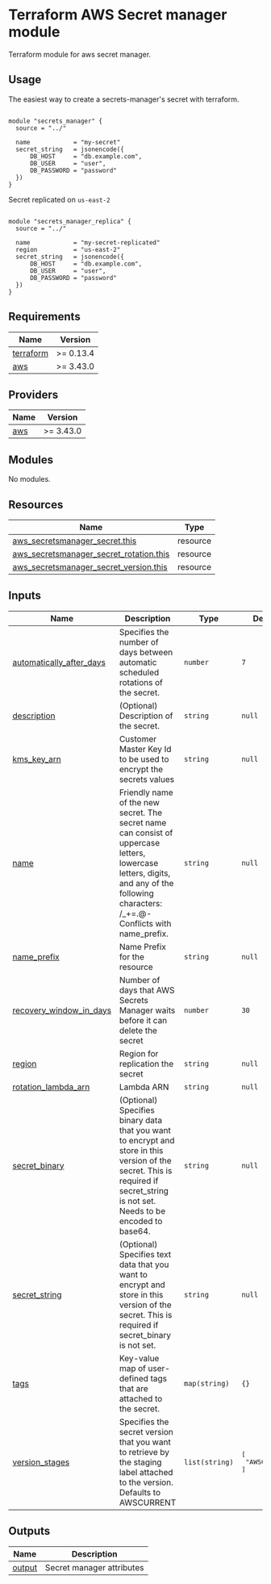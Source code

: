 # Terraform AWS Secret manager module

Terraform module for aws secret manager.

## Usage

The easiest way to create a secrets-manager's secret with terraform.

```hcl

module "secrets_manager" {
  source = "../"
  
  name            = "my-secret"
  secret_string   = jsonencode({
      DB_HOST     = "db.example.com",
      DB_USER     = "user",
      DB_PASSWORD = "password"
  })
}

```

Secret replicated on `us-east-2`

```hcl

module "secrets_manager_replica" {
  source = "../"
  
  name            = "my-secret-replicated"
  region          = "us-east-2"
  secret_string   = jsonencode({
      DB_HOST     = "db.example.com",
      DB_USER     = "user",
      DB_PASSWORD = "password"
  })
}
```


## Requirements

| Name | Version |
|------|---------|
| <a name="requirement_terraform"></a> [terraform](#requirement\_terraform) | >= 0.13.4 |
| <a name="requirement_aws"></a> [aws](#requirement\_aws) | >= 3.43.0 |

## Providers

| Name | Version |
|------|---------|
| <a name="provider_aws"></a> [aws](#provider\_aws) | >= 3.43.0 |

## Modules

No modules.

## Resources

| Name | Type |
|------|------|
| [aws_secretsmanager_secret.this](https://registry.terraform.io/providers/hashicorp/aws/latest/docs/resources/secretsmanager_secret) | resource |
| [aws_secretsmanager_secret_rotation.this](https://registry.terraform.io/providers/hashicorp/aws/latest/docs/resources/secretsmanager_secret_rotation) | resource |
| [aws_secretsmanager_secret_version.this](https://registry.terraform.io/providers/hashicorp/aws/latest/docs/resources/secretsmanager_secret_version) | resource |

## Inputs

| Name | Description | Type | Default | Required |
|------|-------------|------|---------|:--------:|
| <a name="input_automatically_after_days"></a> [automatically\_after\_days](#input\_automatically\_after\_days) | Specifies the number of days between automatic scheduled rotations of the secret. | `number` | `7` | no |
| <a name="input_description"></a> [description](#input\_description) | (Optional) Description of the secret. | `string` | `null` | no |
| <a name="input_kms_key_arn"></a> [kms\_key\_arn](#input\_kms\_key\_arn) | Customer Master Key Id to be used to encrypt the secrets values | `string` | `null` | no |
| <a name="input_name"></a> [name](#input\_name) | Friendly name of the new secret. The secret name can consist of uppercase letters, lowercase letters, digits, and any of the following characters: /\_+=.@- Conflicts with name\_prefix. | `string` | `null` | no |
| <a name="input_name_prefix"></a> [name\_prefix](#input\_name\_prefix) | Name Prefix for the resource | `string` | `null` | no |
| <a name="input_recovery_window_in_days"></a> [recovery\_window\_in\_days](#input\_recovery\_window\_in\_days) | Number of days that AWS Secrets Manager waits before it can delete the secret | `number` | `30` | no |
| <a name="input_region"></a> [region](#input\_region) | Region for replication the secret | `string` | `null` | no |
| <a name="input_rotation_lambda_arn"></a> [rotation\_lambda\_arn](#input\_rotation\_lambda\_arn) | Lambda ARN | `string` | `null` | no |
| <a name="input_secret_binary"></a> [secret\_binary](#input\_secret\_binary) | (Optional) Specifies binary data that you want to encrypt and store in this version of the secret. This is required if secret\_string is not set. Needs to be encoded to base64. | `string` | `null` | no |
| <a name="input_secret_string"></a> [secret\_string](#input\_secret\_string) | (Optional) Specifies text data that you want to encrypt and store in this version of the secret. This is required if secret\_binary is not set. | `string` | `null` | no |
| <a name="input_tags"></a> [tags](#input\_tags) | Key-value map of user-defined tags that are attached to the secret. | `map(string)` | `{}` | no |
| <a name="input_version_stages"></a> [version\_stages](#input\_version\_stages) | Specifies the secret version that you want to retrieve by the staging label attached to the version. Defaults to AWSCURRENT | `list(string)` | <pre>[<br>  "AWSCURRENT"<br>]</pre> | no |

## Outputs

| Name | Description |
|------|-------------|
| <a name="output_output"></a> [output](#output\_output) | Secret manager attributes |
